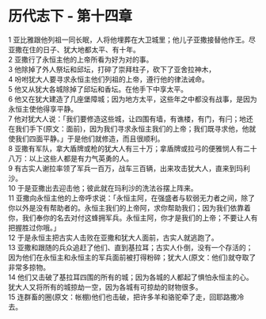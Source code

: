 # 历代志下 - 第十四章
  
 1 亚比雅跟他列祖一同长眠，人将他埋葬在大卫城里；他儿子亚撒接替他作王。尽亚撒在住的日子、犹大地都太平、有十年。  
 2 亚撒行了永恒主他的上帝所看为好为对的事。  
 3 他除掉了外人祭坛和邱坛，打碎了崇拜柱子，砍下了亚舍拉神木，  
 4 吩咐犹大人要寻求永恒主他们列祖的上帝，遵行他的律法诫命。  
 5 他又从犹大各城除掉了邱坛和香坛。在他手下中享太平。  
 6 他又在犹大建造了几座堡障城；因为地方太平，这些年之中都没有战事，是因为永恒主使他得享平静。  
 7 他对犹大人说：「我们要修造这些城，让四围有墙，有谯楼，有门，有闩；地还在我们手下(原文：面前)，因为我们寻求永恒主我们的上帝；我们既寻求他，他就使我们四面平静。」于是他们就修造，而且很顺利。  
 8 亚撒有军队，拿大盾牌或枪的犹大人有三十万；拿盾牌或拉弓的便雅悯人有二十八万：以上这些人都是有力气英勇的人。  
 9 有古实人谢拉率领了军兵一百万，战车三百辆，出来攻击犹大人，直来到玛利沙。  
 10 于是亚撒出去迎击他；彼此就在玛利沙的洗法谷摆上阵来。  
 11 亚撒向永恒主他的上帝呼求说：「永恒主阿，在强盛者与软弱无力者之间，除了你以外是没有帮助者的。永恒主我们的上帝阿，求你帮助我们；因为我们依靠着你，我们奉你的名去对付这蜂拥军兵。永恒主阿，你才是我们的上帝；不要让人有把握胜过你哦。」  
 12 于是永恒主把古实人击败在亚撒和犹大人面前，古实人就逃跑了。  
 13 亚撒和跟随的兵众追赶了他们、直到基拉耳；古实人仆倒，没有一个存活的；因为他们在永恒主和永恒主的军兵面前被打得粉碎；犹大人(原文：他们)就夺取了非常多掠物。  
 14 他们又击破了基拉耳四围的所有的城；因为各城的人都起了惧怕永恒主的心。犹大人又将所有的城掠劫一空，因为各城有可掠劫的财物很多。  
 15 连群畜的圈(原文：帐棚)他们也击破，把许多羊和骆驼牵了走，回耶路撒冷去。